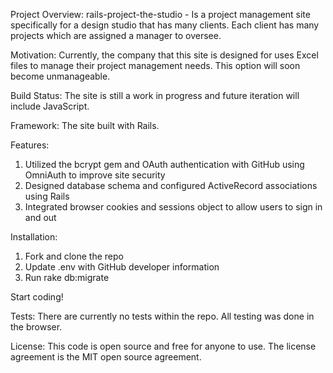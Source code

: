 Project Overview: 
	rails-project-the-studio - Is a project management site specifically for a design studio that has many clients. Each client has 	many projects which are assigned a manager to oversee.

Motivation:
	Currently, the company that this site is designed for uses Excel files to manage their project management needs. This option will 	  soon become unmanageable.

Build Status:
	The site is still a work in progress and future iteration will include JavaScript.

Framework:
	The site built with Rails.

Features:
1.	Utilized the bcrypt gem and OAuth authentication with GitHub using OmniAuth to improve site security
2.	Designed database schema and configured ActiveRecord associations using Rails
3.	Integrated browser cookies and sessions object to allow users to sign in and out

Installation:
1.	Fork and clone the repo
2.	Update .env with GitHub developer information
3.	Run rake db:migrate

Start coding!

Tests:
	There are currently no tests within the repo. All testing was done in the browser.

License:
	This code is open source and free for anyone to use. The license agreement is the MIT open source agreement.

